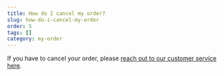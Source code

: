 ```yaml
---
title: How do I cancel my order?
slug: how-do-i-cancel-my-order
order: 5
tags: []
category: my-order
---
```


If you have to cancel your order, please [reach out to our customer service here](javascript:window.scrollToFAQContactForm();).
